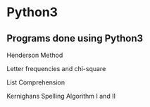 # Python3
## Programs done using Python3

Henderson Method 

Letter frequencies and chi-square

List Comprehension

Kernighans Spelling Algorithm I and II


